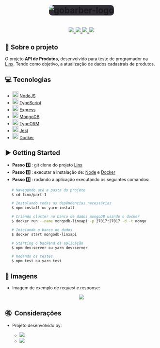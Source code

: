 <h1 align="center">
  <img style="background-color: #312e38; border-radius: 10px;" alt="gobarber-logo" src="https://www.linx.com.br/app/themes/linx/crystals/dist/assets/static/logo.png" />
  <p align="center">
    <a href="https://nodejs.org/en/">
      <img src="https://img.shields.io/badge/-NodeJS-006400?style=flat&logo=Node.js&logoColor=#339933" />
    <a href="https://www.typescriptlang.org/">
      <img src="https://img.shields.io/badge/-TypeScript-007ACC?style=flat&logo=TypeScript&logoColor=#007ACC" />
    </a>
    <a href="https://jestjs.io/">
      <img src="https://img.shields.io/badge/-Jest-C21325?style=flat&logo=Jest&logoColor=FFFFF" />
    <a href="https://www.mongodb.com/">
      <img src="https://img.shields.io/badge/-MongoDB-47A248?style=flat&logo=MongoDB&logoColor=006400" />
    </a>
  </p>
</h1>

## 🔖 Sobre o projeto

O projeto **API de Produtos**, desenvolvido para teste de programador na [Linx](https://www.linx.com.br/ 'Linx'). Tendo como objetivo, a atualização de dados cadastrais de produtos.

## 💻 Tecnologias

- <img width="20px" src="https://img.icons8.com/color/2x/nodejs.png" /> [NodeJS](https://nodejs.org/en/ 'NodeJS')
- <img width="20px" src="https://img.icons8.com/color/2x/typescript.png" /> [TypeScript](https://www.typescriptlang.org/ 'TypeScript')
- <img width="20px" src="https://res.cloudinary.com/practicaldev/image/fetch/s--00h6CjGb--/c_limit%2Cf_auto%2Cfl_progressive%2Cq_auto%2Cw_880/https://www.maxrooted.com/panduan-membangun-rest-api-expressjs-mysql/cover.png" /> [Express](https://expressjs.com/ 'Express')
- <img width="20px" src="https://img.icons8.com/color/2x/mongodb.png"/> [MongoDB](https://www.mongodb.com/ 'MongoDB')
- <img width="20px" src="https://avatars2.githubusercontent.com/u/20165699?s=400&v=4" /> [TypeORM](https://typeorm.io/#/ 'TypeORM')
- <img width="20px" src="https://simpleicons.org/icons/jest.svg" /> [Jest](https://jestjs.io/ 'Jest')
- <img width="20px" src="https://img.icons8.com/dusk/2x/docker.png" /> [Docker](https://www.docker.com/ 'Docker')

## ▶️ Getting Started

- **Passo 1️⃣** : git clone do projeto [Linx](https://github.com/rafaelsanzio/linx 'Linx')
- **Passo 2️⃣** : executar a instalação de: [Node](https://nodejs.org/en/ 'Node') e [Docker](https://www.docker.com/ 'Docker')
- **Passo 3️⃣** : rodando a aplicação executando os seguintes comandos:

```bash
   # Navegando até a pasta do projeto
   $ cd linx/part-1

   # Instalando todas as depêndencias necessárias
   $ npm install ou yarn install

   # Criando cluster no banco de dados mongoDB usando o docker
   $ docker run --name mongodb-linxapi -p 27017:27017 -d -t mongo

   # Iniciando o banco de dados
   $ docker start mongodb-linxapi

   # Starting o backend da aplicação
   $ npm dev:server ou yarn dev:server

   # Rodando os testes
   $ npm test ou yarn test
```

## 📸 Imagens

- Imagem de exemplo de request e response: 

 <p align="center">
 	<img src="https://user-images.githubusercontent.com/18368947/89713900-39a70380-d971-11ea-910e-7bf010baa909.png" />
 </p>

## ㊗ ️ Considerações

- Projeto desenvolvido by:

  - <a href="https://github.com/rafaelsanzio">
    <img src="https://img.shields.io/badge/-Rafael%20Sanzio-000000?style=flat&logo=GitHub&logoColor=#000000" />
  </a>

  - <a href="https://www.linkedin.com/in/rafael-sanzio-012778143/">
    <img src="https://img.shields.io/badge/-Rafael%20Sanzio-0077B5?style=flat&logo=LinkedIN&logoColor=#000000" />
  </a>
